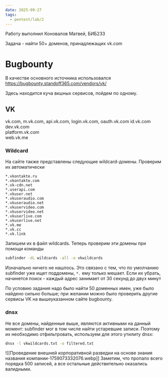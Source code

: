```yaml
---
date: 2025-09-27
tags:
  - pentest/lab/2
---
```

Работу выполнил Коновалов Матвей, БИБ233

Задача - найти 50+ доменов, принадлежащих vk.com

# Bugbounty
В качестве основного источника использовался https://bugbounty.standoff365.com/vendors/vk/

Здесь находится куча вкшных сервисов, пойдем по одному.
## VK
vk.com, m.vk.com, api.vk.com, login.vk.com, oauth.vk.com
id.vk.com  
dev.vk.com  
platform.vk.com  
web.vk.me
### Wildcard
На сайте также представлены следующие wildcard-домены. Проверим их автоматически
```
*.vkontakte.ru
*.vkontakte.com
*.vk-cdn.net
*.userapi.com 
*.vkuser.net
*.vkuseraudio.com
*.vkuseraudio.net
*.vkuservideo.com
*.vkuservideo.net
*.vkuserlive.com
*.vkuserlive.net
*.vk.me  
*.vk.cc  
*.vk.link
```
Запишем их в файл wildcards. Теперь проверим эти домены при помощи команды 
```zsh
subfinder -dL wildcards -all -o vkwildcards
```
Изначально ничего не нашлось. Это связано с тем, что по умолчанию subfinder уже ищет поддомены, `*.` ему только мешает. Если их убрать, начинется поиск - каждый адрес занимает от 30 секунд до двух минут

По условию задания надо было найти 50 доменных имен, уже было найдено сильно больше; при желании можно было проверить другие сервисы VK на вышеуказанном сайте bugbounty.
### dnsx
Не все домены, найденные выше, являются активными на данный момент: subfinder мог в том числе найти устаревшие записи. Поэтому их необходимо отфильтровать, используем для этого утилиту dnsx:
```zsh
dnsx -l vkwildcards.txt -o filtered.txt
```
![[Проведение внешней корпоративной разведки на основе знания названия компании-1759073332076.webp]]
Заметим, что пропало всего порядка 500 записей, а все остальные действительно оказались валидными.